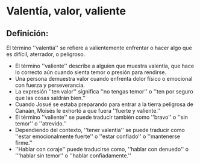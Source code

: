 # Valentía, valor, valiente

## Definición: 

El término ''valentía'' se refiere a  valientemente enfrentar o hacer algo que es difícil,  aterrador, o peligroso.

* El término ''valiente'' describe a alguien que muestra valentía, que hace lo correcto aún cuando sienta temor o presión para rendirse.
* Una persona demuestra valor cuando enfrenta dolor físico o emocional con fuerza y perseverancia.
* La expresión ''ten valor'' significa ''no tengas temor'' o ''ten por seguro que las cosas saldrán bien.''
* Cuando Josué se estaba preparando para entrar a la tierra peligrosa  de Canaán, Moisés le exhortó a que fuera ''fuerte y valiente.''
* El término ''valiente'' se puede traducir también como ''bravo'' o ''sin temor'' o ''atrevido.''
* Dependiendo del contexto, ''tener valentia'' se puede traducir como ''estar emocionalmente fuerte'' o ''estar confiado'' o ''mantenerse firme.''
* ''Hablar con coraje'' puede traducirse como, ''hablar con denuedo'' o '''hablar sin temor'' o ''hablar confiadamente.''

